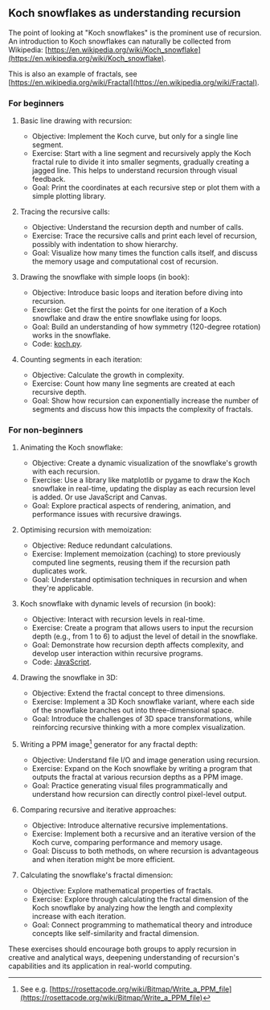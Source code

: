 
## Koch snowflakes as understanding recursion

The point of looking at "Koch snowflakes" is the prominent use of recursion.
An introduction to Koch snowflakes can naturally be collected from Wikipedia:
[https://en.wikipedia.org/wiki/Koch_snowflake](https://en.wikipedia.org/wiki/Koch_snowflake).

This is also an example of fractals, see [https://en.wikipedia.org/wiki/Fractal](https://en.wikipedia.org/wiki/Fractal).


### For beginners

1. Basic line drawing with recursion:
    - Objective: Implement the Koch curve, but only for a single line segment.
    - Exercise: Start with a line segment and recursively apply the Koch fractal rule to divide it into smaller segments, gradually creating a jagged line. This helps to understand recursion through visual feedback.
    - Goal: Print the coordinates at each recursive step or plot them with a simple plotting library.

2. Tracing the recursive calls:
    - Objective: Understand the recursion depth and number of calls.
    - Exercise: Trace the recursive calls and print each level of recursion, possibly with indentation to show hierarchy.
    - Goal: Visualize how many times the function calls itself, and discuss the memory usage and computational cost of recursion.

3. Drawing the snowflake with simple loops (in book):
    - Objective: Introduce basic loops and iteration before diving into recursion.
    - Exercise: Get the first the points for one iteration of a Koch snowflake and draw the entire snowflake using for loops.
    - Goal: Build an understanding of how symmetry (120-degree rotation) works in the snowflake.
    - Code: [koch.py](koch.py).

4. Counting segments in each iteration:
    - Objective: Calculate the growth in complexity.
    - Exercise: Count how many line segments are created at each recursive depth.
    - Goal: Show how recursion can exponentially increase the number of segments and discuss how this impacts the complexity of fractals.


### For non-beginners

1. Animating the Koch snowflake:
    - Objective: Create a dynamic visualization of the snowflake's growth with each recursion.
    - Exercise: Use a library like matplotlib or pygame to draw the Koch snowflake in real-time, updating the display as each recursion level is added. Or use JavaScript and Canvas.
    - Goal: Explore practical aspects of rendering, animation, and performance issues with recursive drawings.

2. Optimising recursion with memoization:
    - Objective: Reduce redundant calculations.
    - Exercise: Implement memoization (caching) to store previously computed line segments, reusing them if the recursion path duplicates work.
    - Goal: Understand optimisation techniques in recursion and when they're applicable.

3. Koch snowflake with dynamic levels of recursion (in book):
    - Objective: Interact with recursion levels in real-time.
    - Exercise: Create a program that allows users to input the recursion depth (e.g., from 1 to 6) to adjust the level of detail in the snowflake.
    - Goal: Demonstrate how recursion depth affects complexity, and develop user interaction within recursive programs.
    - Code: [JavaScript](koch.html).

4. Drawing the snowflake in 3D:
    - Objective: Extend the fractal concept to three dimensions.
    - Exercise: Implement a 3D Koch snowflake variant, where each side of the snowflake branches out into three-dimensional space.
    - Goal: Introduce the challenges of 3D space transformations, while reinforcing recursive thinking with a more complex visualization.

5. Writing a PPM image[^ppm] generator for any fractal depth:
    - Objective: Understand file I/O and image generation using recursion.
    - Exercise: Expand on the Koch snowflake by writing a program that outputs the fractal at various recursion depths as a PPM image.
    - Goal: Practice generating visual files programmatically and understand how recursion can directly control pixel-level output.

[^ppm]: See e.g. [https://rosettacode.org/wiki/Bitmap/Write_a_PPM_file](https://rosettacode.org/wiki/Bitmap/Write_a_PPM_file)

6. Comparing recursive and iterative approaches:
    - Objective: Introduce alternative recursive implementations.
    - Exercise: Implement both a recursive and an iterative version of the Koch curve, comparing performance and memory usage.
    - Goal: Discuss to both methods, on where recursion is advantageous and when iteration might be more efficient.

7. Calculating the snowflake's fractal dimension:
    - Objective: Explore mathematical properties of fractals.
    - Exercise: Explore through calculating the fractal dimension of the Koch snowflake by analyzing how the length and complexity increase with each iteration.
    - Goal: Connect programming to mathematical theory and introduce concepts like self-similarity and fractal dimension.

These exercises should encourage both groups to apply recursion in creative and analytical ways,
deepening understanding of recursion's capabilities and its application in real-world computing.
